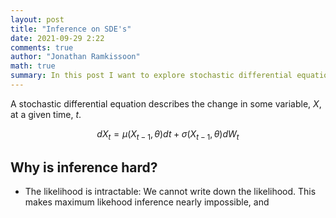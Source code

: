 ```yaml
---
layout: post
title: "Inference on SDE's"
date: 2021-09-29 2:22
comments: true
author: "Jonathan Ramkissoon"
math: true
summary: In this post I want to explore stochastic differential equations and why inference on them is difficult 
---
```



A stochastic differential equation describes the change in some variable, $X$, at a given time, $t$. 

$$ d X_t = \mu(X_{t-1}, \theta) dt + \sigma(X_{t-1}, \theta) dW_t $$

## Why is inference hard?

* The likelihood is intractable: We cannot write down the likelihood. This makes maximum likehood inference nearly impossible, and 
